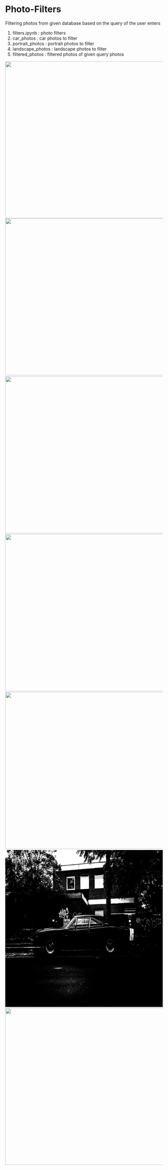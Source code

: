 # Photo-Filters
Filtering photos from given database based on the query of the user enters
1. filters.ipynb : photo filters 
2. car_photos : car photos to filter
3. portrait_photos : portrait photos to filter
4. landscape_photos : landscape photos to filter
5. filtered_photos : filtered photos of given query photos 

<img src="https://github.com/onurergun316/Photo-Filters/blob/master/car_photos/car3.jpg?raw=true" width = '800' height = '500' align = 'center'>
<img src="https://github.com/onurergun316/Photo-Filters/blob/master/filtered_photos/car/car3_salt-pepper_filtered.jpg?raw=true" width = '800' height = '500'>
<img src="https://github.com/onurergun316/Photo-Filters/blob/master/filtered_photos/car/car3_disposable.jpg?raw=true" width = '800' height = '500'>
<img src="https://github.com/onurergun316/Photo-Filters/blob/master/filtered_photos/car/car3_cold_filtered.jpg?raw=true" width = '800' height = '500'>
<img src="https://github.com/onurergun316/Photo-Filters/blob/master/filtered_photos/car/car3_desaturated.jpg?raw=true" width = '800' height = '500'>
<img src="https://github.com/onurergun316/Photo-Filters/blob/master/filtered_photos/car/car3_bw_filtered.jpg?raw=true" width = '800' height = '500'>
<img src="https://github.com/onurergun316/Photo-Filters/blob/master/filtered_photos/car/car3_inverted_filtered.jpg?raw=true" width = '800' height = '500'>

